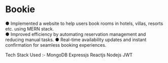 # Bookie

● Implemented a website to help users book rooms in 
hotels, villas, resorts etc. using MERN stack.  
● Improved efficiency by automating reservation 
management and reducing manual tasks. 
● Real-time availability updates and instant 
confirmation for seamless booking experiences. 

Tech Stack Used :- 
MongoDB
Expressjs
Reactjs
Nodejs
JWT

